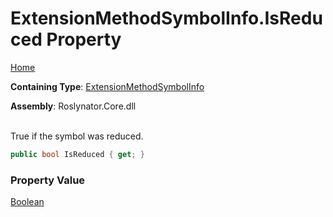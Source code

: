 # ExtensionMethodSymbolInfo\.IsReduced Property

[Home](../../../README.md)

**Containing Type**: [ExtensionMethodSymbolInfo](../README.md)

**Assembly**: Roslynator\.Core\.dll

\
True if the symbol was reduced\.

```csharp
public bool IsReduced { get; }
```

### Property Value

[Boolean](https://docs.microsoft.com/en-us/dotnet/api/system.boolean)

